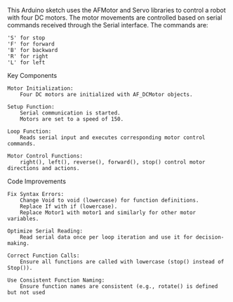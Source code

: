 This Arduino sketch uses the AFMotor and Servo libraries to control a robot with four DC motors. The motor movements are controlled based on serial commands received through the Serial interface. The commands are:

    'S' for stop
    'F' for forward
    'B' for backward
    'R' for right
    'L' for left

Key Components

    Motor Initialization:
        Four DC motors are initialized with AF_DCMotor objects.

    Setup Function:
        Serial communication is started.
        Motors are set to a speed of 150.

    Loop Function:
        Reads serial input and executes corresponding motor control commands.

    Motor Control Functions:
        right(), left(), reverse(), forward(), stop() control motor directions and actions.

Code Improvements

    Fix Syntax Errors:
        Change Void to void (lowercase) for function definitions.
        Replace If with if (lowercase).
        Replace Motor1 with motor1 and similarly for other motor variables.

    Optimize Serial Reading:
        Read serial data once per loop iteration and use it for decision-making.

    Correct Function Calls:
        Ensure all functions are called with lowercase (stop() instead of Stop()).

    Use Consistent Function Naming:
        Ensure function names are consistent (e.g., rotate() is defined but not used
